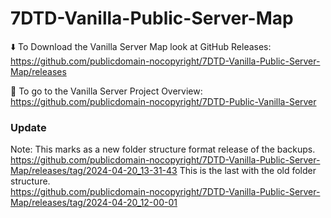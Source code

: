 # 7DTD-Vanilla-Public-Server-Map

⬇️ To Download the Vanilla Server Map look at GitHub Releases:  
https://github.com/publicdomain-nocopyright/7DTD-Vanilla-Public-Server-Map/releases

🚪 To go to the Vanilla Server Project Overview:  
https://github.com/publicdomain-nocopyright/7DTD-Public-Vanilla-Server



### Update
Note: This marks as a new folder structure format release of the backups.  
https://github.com/publicdomain-nocopyright/7DTD-Vanilla-Public-Server-Map/releases/tag/2024-04-20_13-31-43
This is the last with the old folder structure.  
https://github.com/publicdomain-nocopyright/7DTD-Vanilla-Public-Server-Map/releases/tag/2024-04-20_12-00-01
